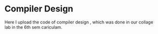 # Compiler Design
 Here I upload the code of compiler design , which was done in our collage lab in the 6th sem cariculam.
